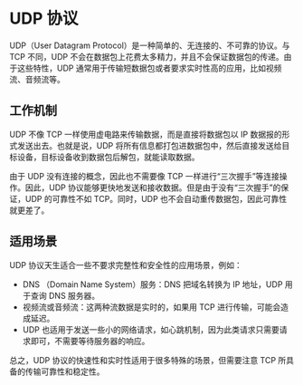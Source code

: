 # UDP 协议

UDP（User Datagram Protocol）是一种简单的、无连接的、不可靠的协议。与 TCP 不同，UDP 不会在数据包上花费太多精力，并且不会保证数据包的传递。由于这些特性，UDP 通常用于传输短数据包或者要求实时性高的应用，比如视频流、音频流等。

## 工作机制

UDP 不像 TCP 一样使用虚电路来传输数据，而是直接将数据包以 IP 数据报的形式发送出去。也就是说，UDP 将所有信息都打包进数据包中，然后直接发送给目标设备，目标设备收到数据包后解包，就能读取数据。

由于 UDP 没有连接的概念，因此也不需要像 TCP 一样进行“三次握手”等连接操作。因此，UDP 协议能够更快地发送和接收数据。但是由于没有“三次握手”的保证，UDP 的可靠性不如 TCP。同时，UDP 也不会自动重传数据包，因此可靠性就更差了。

## 适用场景

UDP 协议天生适合一些不要求完整性和安全性的应用场景，例如：

- DNS （Domain Name System）服务：DNS 把域名转换为 IP 地址，UDP 用于查询 DNS 服务器。
- 视频流或音频流：这两种流数据是实时的，如果用 TCP 进行传输，可能会造成延迟。
- UDP 也适用于发送一些小的网络请求，如心跳机制，因为此类请求只需要请求即可，不需要等待服务器的响应。

总之，UDP 协议的快速性和实时性适用于很多特殊的场景，但需要注意 TCP 所具备的传输可靠性和稳定性。